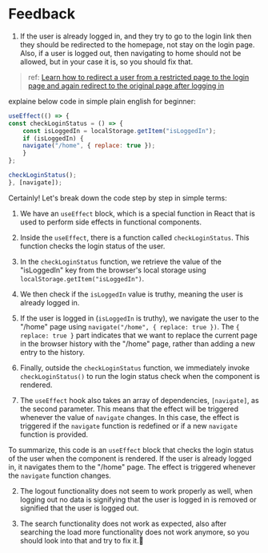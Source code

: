 # Feedback

1. If the user is already logged in, and they try to go to the login link then they should be redirected to the homepage, not stay on the login page. Also, if a user is logged out, then navigating to home should not be allowed, but in your case it is, so you should fix that.

> ref: [Learn how to redirect a user from a restricted page to the login page and again redirect to the original page after logging in](https://www.makeuseof.com/redirect-user-after-login-re)

explaine below code in simple plain english for beginner:

```javascript
useEffect(() => {
const checkLoginStatus = () => {
    const isLoggedIn = localStorage.getItem("isLoggedIn");
    if (isLoggedIn) {
    navigate("/home", { replace: true });
    }
};

checkLoginStatus();
}, [navigate]);
```

Certainly! Let's break down the code step by step in simple terms:

1. We have an `useEffect` block, which is a special function in React that is used to perform side effects in functional components.

2. Inside the `useEffect`, there is a function called `checkLoginStatus`. This function checks the login status of the user.

3. In the `checkLoginStatus` function, we retrieve the value of the "isLoggedIn" key from the browser's local storage using `localStorage.getItem("isLoggedIn")`.

4. We then check if the `isLoggedIn` value is truthy, meaning the user is already logged in.

5. If the user is logged in (`isLoggedIn` is truthy), we navigate the user to the "/home" page using `navigate("/home", { replace: true })`. The `{ replace: true }` part indicates that we want to replace the current page in the browser history with the "/home" page, rather than adding a new entry to the history.

6. Finally, outside the `checkLoginStatus` function, we immediately invoke `checkLoginStatus()` to run the login status check when the component is rendered.

7. The `useEffect` hook also takes an array of dependencies, `[navigate]`, as the second parameter. This means that the effect will be triggered whenever the value of `navigate` changes. In this case, the effect is triggered if the `navigate` function is redefined or if a new `navigate` function is provided.

To summarize, this code is an `useEffect` block that checks the login status of the user when the component is rendered. If the user is already logged in, it navigates them to the "/home" page. The effect is triggered whenever the `navigate` function changes.


2. The logout functionality does not seem to work properly as well, when logging out no data is signifying that the user is logged in is removed or signified that the user is logged out.

3. The search functionality does not work as expected, also after searching the load more functionality does not work anymore, so you should look into that and try to fix it.🤔